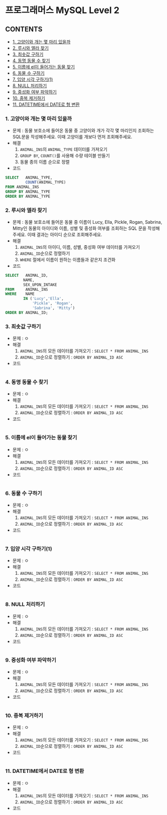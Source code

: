 # 프로그래머스 MySQL Level 2

## CONTENTS
  - [1. 고양이와 개는 몇 마리 있을까](#1-고양이와-개는-몇-마리-있을까)
  - [2. 루시와 엘라 찾기](#2-루시와-엘라-찾기)
  - [3. 최솟값 구하기](#3-최솟값-구하기)
  - [4. 동명 동물 수 찾기](#4-동명-동물-수-찾기)
  - [5. 이름에 el이 들어가는 동물 찾기](#5-이름에-el이-들어가는-동물-찾기)
  - [6. 동물 수 구하기](#6-동물-수-구하기)
  - [7. 입양 시각 구하기(1)](#7-입양-시각-구하기1)
  - [8. NULL 처리하기](#8-null-처리하기)
  - [9. 중성화 여부 파악하기](#9-중성화-여부-파악하기)
  - [10. 중복 제거하기](#10-중복-제거하기)
  - [11. DATETIME에서 DATE로 형 변환](#11-datetime에서-date로-형-변환)

### 1. 고양이와 개는 몇 마리 있을까

- 문제 : 동물 보호소에 들어온 동물 중 고양이와 개가 각각 몇 마리인지 조회하는 SQL문을 작성해주세요. 이때 고양이를 개보다 먼저 조회해주세요.
- 해결
  1. `ANIMAL_INS`의 `ANIMAL_TYPE` 데이터를 가져오기
  2. `GROUP BY`, `COUNT()`를 사용해 수량 테이블 만들기
  3. 동물 종의 이름 순으로 정렬
- 코드

```SQL
SELECT   ANIMAL_TYPE,
         COUNT(ANIMAL_TYPE)
FROM ANIMAL_INS
GROUP BY ANIMAL_TYPE
ORDER BY ANIMAL_TYPE
```

### 2. 루시와 엘라 찾기

- 문제 : 동물 보호소에 들어온 동물 중 이름이 Lucy, Ella, Pickle, Rogan, Sabrina, Mitty인 동물의 아이디와 이름, 성별 및 중성화 여부를 조회하는 SQL 문을 작성해주세요. 이때 결과는 아이디 순으로 조회해주세요.
- 해결
  1. `ANIMAL_INS`의 아이디, 이름, 성별, 중성화 여부 데이터를 가져오기
  2. `ANIMAL_ID`순으로 정렬하기
  3. `WHERE` 절에서 이름이 원하는 이름들과 같은지 조건화
- 코드

```SQL
SELECT   ANIMAL_ID,
        NAME,
        SEX_UPON_INTAKE
FROM     ANIMAL_INS
WHERE    NAME
        IN ('Lucy','Ella',
            'Pickle', 'Rogan',
            'Sabrina', 'Mitty')
ORDER BY ANIMAL_ID;
```

### 3. 최솟값 구하기

- 문제 : ㅇ
- 해결
  1. `ANIMAL_INS`의 모든 데이터를 가져오기 : `SELECT * FROM ANIMAL_INS`
  2. `ANIMAL_ID`순으로 정렬하기 : `ORDER BY ANIMAL_ID ASC`
- 코드

```SQL
```

### 4. 동명 동물 수 찾기

- 문제 : ㅇ
- 해결
  1. `ANIMAL_INS`의 모든 데이터를 가져오기 : `SELECT * FROM ANIMAL_INS`
  2. `ANIMAL_ID`순으로 정렬하기 : `ORDER BY ANIMAL_ID ASC`
- 코드

```SQL
```

### 5. 이름에 el이 들어가는 동물 찾기

- 문제 : ㅇ
- 해결
  1. `ANIMAL_INS`의 모든 데이터를 가져오기 : `SELECT * FROM ANIMAL_INS`
  2. `ANIMAL_ID`순으로 정렬하기 : `ORDER BY ANIMAL_ID ASC`
- 코드

```SQL
```

### 6. 동물 수 구하기

- 문제 : ㅇ
- 해결
  1. `ANIMAL_INS`의 모든 데이터를 가져오기 : `SELECT * FROM ANIMAL_INS`
  2. `ANIMAL_ID`순으로 정렬하기 : `ORDER BY ANIMAL_ID ASC`
- 코드

```SQL
```

### 7. 입양 시각 구하기(1)

- 문제 : ㅇ
- 해결
  1. `ANIMAL_INS`의 모든 데이터를 가져오기 : `SELECT * FROM ANIMAL_INS`
  2. `ANIMAL_ID`순으로 정렬하기 : `ORDER BY ANIMAL_ID ASC`
- 코드

```SQL
```

### 8. NULL 처리하기

- 문제 : ㅇ
- 해결
  1. `ANIMAL_INS`의 모든 데이터를 가져오기 : `SELECT * FROM ANIMAL_INS`
  2. `ANIMAL_ID`순으로 정렬하기 : `ORDER BY ANIMAL_ID ASC`
- 코드

```SQL
```

### 9. 중성화 여부 파악하기

- 문제 : ㅇ
- 해결
  1. `ANIMAL_INS`의 모든 데이터를 가져오기 : `SELECT * FROM ANIMAL_INS`
  2. `ANIMAL_ID`순으로 정렬하기 : `ORDER BY ANIMAL_ID ASC`
- 코드

```SQL
```

### 10. 중복 제거하기

- 문제 : ㅇ
- 해결
  1. `ANIMAL_INS`의 모든 데이터를 가져오기 : `SELECT * FROM ANIMAL_INS`
  2. `ANIMAL_ID`순으로 정렬하기 : `ORDER BY ANIMAL_ID ASC`
- 코드

```SQL
```

### 11. DATETIME에서 DATE로 형 변환

- 문제 : ㅇ
- 해결
  1. `ANIMAL_INS`의 모든 데이터를 가져오기 : `SELECT * FROM ANIMAL_INS`
  2. `ANIMAL_ID`순으로 정렬하기 : `ORDER BY ANIMAL_ID ASC`
- 코드

```SQL
```
